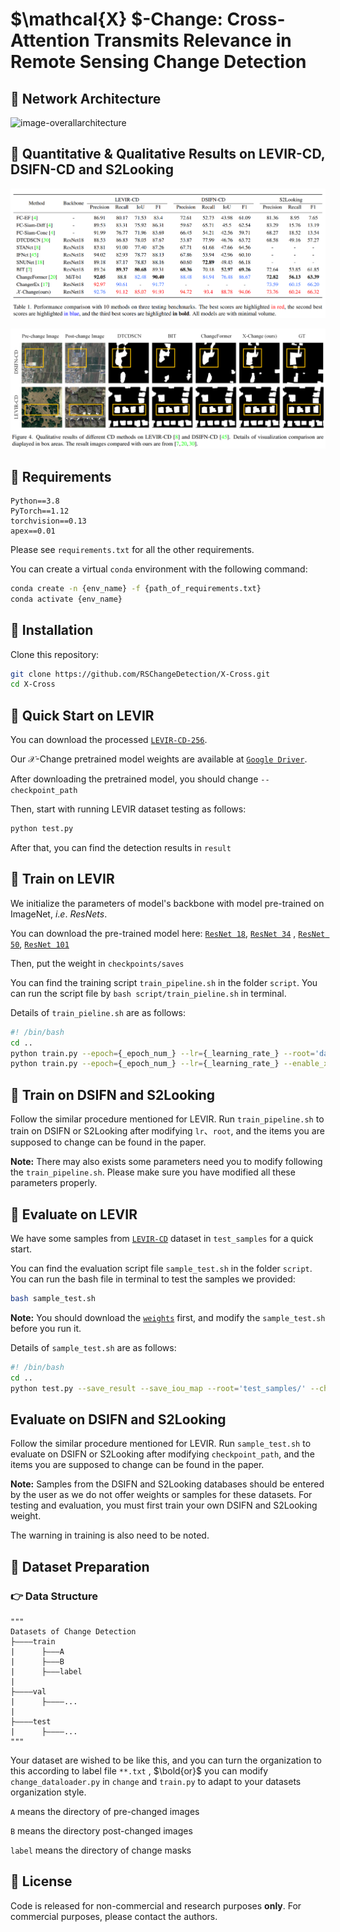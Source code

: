 # $\mathcal{X} $-Change: Cross-Attention Transmits Relevance in Remote Sensing Change Detection

## :speech_balloon: Network Architecture

![image-overallarchitecture](Images/change_detection_cvpr2023_01.png)

 ## :speech_balloon: Quantitative & Qualitative Results on LEVIR-CD, DSIFN-CD and S2Looking

![image-QuantitativeResult](Images/image-20221117160727181.png)

![image-QualitativeResult](Images/image-20221117160747218.png)

## :speech_balloon: Requirements

```
Python==3.8
PyTorch==1.12
torchvision==0.13
apex==0.01
```

Please see `requirements.txt` for all the other requirements.

You can create a virtual `conda` environment with the following command:

```bash
conda create -n {env_name} -f {path_of_requirements.txt}
conda activate {env_name}
```

## :speech_balloon: Installation

Clone this repository:

```bash
git clone https://github.com/RSChangeDetection/X-Cross.git
cd X-Cross
```

## :speech_balloon: Quick Start on LEVIR

You can download the processed [`LEVIR-CD-256`](https://www.dropbox.com/sh/lnjxpflvgjijwoj/AAAgWr3xgOjqtTWPVpbLVcfNa?dl=0). 

Our $\mathcal{X}$-Change pretrained model weights are available at  [`Google Driver`](https://drive.google.com/file/d/1tYtNvAz2BUaIPwDBJy2_ylSjY97Ov2z5/view?usp=sharing). 

After downloading the pretrained model, you should change `--checkpoint_path`

Then, start with running LEVIR dataset testing as follows:

```bash
python test.py
```

After that, you can find the detection results in `result`

## :speech_balloon: Train on LEVIR

We initialize the parameters of model's backbone with model pre-trained on ImageNet,  $i.e.$ $ResNets$.

You can download the pre-trained model  here: [`ResNet 18`](https://download.pytorch.org/models/resnet18-f37072fd.pth), [`ResNet 34`](https://download.pytorch.org/models/resnet34-b627a593.pth) , [`ResNet 50`](https://download.pytorch.org/models/resnet50-0676ba61.pth), [`ResNet 101`](https://download.pytorch.org/models/resnet101-63fe2227.pth)

Then, put the weight in `checkpoints/saves`

You can find the training script `train_pipeline.sh` in the folder `script`. You can run the script file by `bash script/train_pieline.sh` in terminal.

Details of `train_pieline.sh` are as follows:

```bash
#! /bin/bash
cd ..
python train.py --epoch={_epoch_num_} --lr={_learning_rate_} --root='data/{_dataset_}/'
python train.py --epoch={_epoch_num_} --lr={_learning_rate_} --enable_x_cross --resume --checkpoint_path='checkpoints/run/**.pth' --root='data/{_dataset_}/'
```

## :speech_balloon: Train on DSIFN and S2Looking

Follow the similar procedure mentioned for LEVIR. Run `train_pipeline.sh`  to train on DSIFN or S2Looking after modifying `lr`、`root`, and the items you are supposed to change can be found in the paper.  

**Note:** There may also exists some parameters need you to modify following the `train_pipeline.sh`. Please make sure you have modified all these parameters properly.

 ## :speech_balloon: Evaluate on LEVIR

We have some samples from [`LEVIR-CD`](https://justchenhao.github.io/LEVIR/) dataset in `test_samples` for a quick start. 

You can find the evaluation script file `sample_test.sh` in the folder `script`. You can run the bash file in terminal to test the samples we provided:

```bash
bash sample_test.sh
```

**Note:** You should download the [`weights`]()  first, and modify the `sample_test.sh` before you run it.

Details of `sample_test.sh` are as follows:

```bash
#! /bin/bash
cd ..
python test.py --save_result --save_iou_map --root='test_samples/' --checkpoint_path='checkpoints/saves/**.pth'
```

## Evaluate on DSIFN and S2Looking

Follow the similar procedure mentioned for LEVIR. Run `sample_test.sh`  to evaluate on DSIFN or S2Looking after modifying `checkpoint_path`, and the items you are supposed to change can be found in the paper.  

**Note:** Samples from the DSIFN and S2Looking databases should be entered by the user as we do not offer weights or samples for these datasets. For testing and evaluation, you must first train your own DSIFN and S2Looking weight.

The warning in training is also need to be noted.

## :speech_balloon: Dataset Preparation

### :point_right: Data Structure

```
"""
Datasets of Change Detection
├————train
|      ├———A  
|      ├———B
|      ├———label
|
├————val
|      ├————...
|
├————test
|      ├————...
"""
```

Your dataset are wished to be like this, and you can turn the organization to this according to label file  `**.txt` , $\bold{or}$ you can modify `change_dataloader.py` in `change` and `train.py`  to adapt to your datasets organization style.

`A` means the directory of pre-changed images

`B` means the directory post-changed images

`label` means the directory of change masks

## :speech_balloon: License

Code is released for non-commercial and research purposes **only**. For commercial purposes, please contact the authors.
